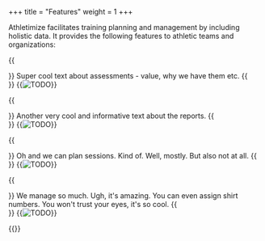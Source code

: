 +++
title = "Features"
weight = 1
+++

Athletimize facilitates training planning and management by including holistic data. It provides the following features to athletic teams and organizations:

{{<section title="Assessments">}}
Super cool text about assessments - value, why we have them etc.
{{</section>}}
{{<image src="tobii-calibration.png" alt="TODO" caption="TODO">}}

{{<section title="Reports">}}
Another very cool and informative text about the reports.
{{</section>}}
{{<image src="tobii-calibration.png" alt="TODO" caption="TODO">}}

{{<section title="Session Planning">}}
Oh and we can plan sessions. Kind of. Well, mostly. But also not at all.
{{</section>}}
{{<image src="tobii-calibration.png" alt="TODO" caption="TODO">}}

{{<section title="Team Management">}}
We manage so much. Ugh, it's amazing. You can even assign shirt numbers. You won't trust your eyes, it's so cool.
{{</section>}}
{{<image src="tobii-calibration.png" alt="TODO" caption="TODO">}}



{{<mediathek id="TODO" title="TODO">}}
